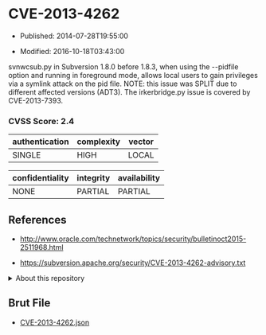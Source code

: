 # CVE-2013-4262

- Published: 2014-07-28T19:55:00

- Modified: 2016-10-18T03:43:00

svnwcsub.py in Subversion 1.8.0 before 1.8.3, when using the --pidfile option and running in foreground mode, allows local users to gain privileges via a symlink attack on the pid file.  NOTE: this issue was SPLIT due to different affected versions (ADT3). The irkerbridge.py issue is covered by CVE-2013-7393.

### CVSS Score: **2.4**

| authentication | complexity | vector |
| --- | --- | --- |
| SINGLE | HIGH | LOCAL |

| confidentiality | integrity | availability |
| --- | --- | --- |
| NONE | PARTIAL | PARTIAL |

## References

* http://www.oracle.com/technetwork/topics/security/bulletinoct2015-2511968.html

* https://subversion.apache.org/security/CVE-2013-4262-advisory.txt

<details>
<summary>About this repository</summary> 

  This repository is part of the project [Live Hack CVE](https://github.com/Live-Hack-CVE). Main website can be found [www.live-hack.org](https://www.live-hack.org) 
  
  Made by [Sn0wAlice](https://github.com/Sn0wAlice) for the people that care about security and need to have a feed of the latest CVEs. Hope you enjoy it, don't forget to star the repo and follow me on [Twitter](https://twitter.com/Sn0wAlice) and [Github](https://github.com/Sn0wAlice). And that is my [personnal website](https://www.alice-snow.me/)

  - [Home Page](https://github.com/Live-Hack-CVE)
  - [Framework](https://github.com/Live-Hack-CVE/cve-framework)
  - [CVE database](https://github.com/Live-Hack-CVE/full_database)
  - [Changelog](https://github.com/Live-Hack-CVE/Changelog)
</details>

## Brut File

* [CVE-2013-4262.json](https://raw.githubusercontent.com/Live-Hack-CVE/full_database/main/cves/2013/CVE-2013-4262.json)

